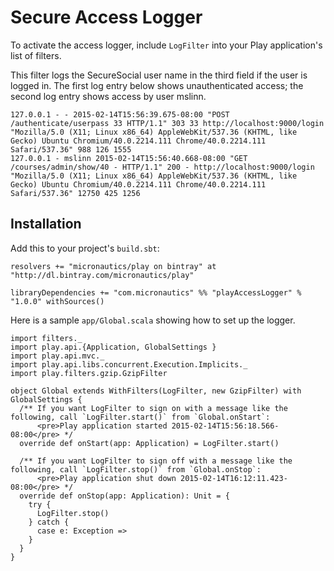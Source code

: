 Secure Access Logger
====================

To activate the access logger, include `LogFilter` into your Play application's list of filters.

This filter logs the SecureSocial user name in the third field if the user is logged in. The first log entry below shows unauthenticated access; the second log entry shows access by user mslinn.
````
127.0.0.1 - - 2015-02-14T15:56:39.675-08:00 "POST /authenticate/userpass 33 HTTP/1.1" 303 33 http://localhost:9000/login "Mozilla/5.0 (X11; Linux x86_64) AppleWebKit/537.36 (KHTML, like Gecko) Ubuntu Chromium/40.0.2214.111 Chrome/40.0.2214.111 Safari/537.36" 988 126 1555
127.0.0.1 - mslinn 2015-02-14T15:56:40.668-08:00 "GET /courses/admin/show/40 - HTTP/1.1" 200 - http://localhost:9000/login "Mozilla/5.0 (X11; Linux x86_64) AppleWebKit/537.36 (KHTML, like Gecko) Ubuntu Chromium/40.0.2214.111 Chrome/40.0.2214.111 Safari/537.36" 12750 425 1256
````
## Installation ##
Add this to your project's `build.sbt`:

    resolvers += "micronautics/play on bintray" at "http://dl.bintray.com/micronautics/play"

    libraryDependencies += "com.micronautics" %% "playAccessLogger" % "1.0.0" withSources()

Here is a sample `app/Global.scala` showing how to set up the logger.
````
import filters._
import play.api.{Application, GlobalSettings }
import play.api.mvc._
import play.api.libs.concurrent.Execution.Implicits._
import play.filters.gzip.GzipFilter

object Global extends WithFilters(LogFilter, new GzipFilter) with GlobalSettings {
  /** If you want LogFilter to sign on with a message like the following, call `LogFilter.start()` from `Global.onStart`:
      <pre>Play application started 2015-02-14T15:56:18.566-08:00</pre> */
  override def onStart(app: Application) = LogFilter.start()

  /** If you want LogFilter to sign off with a message like the following, call `LogFilter.stop()` from `Global.onStop`:
      <pre>Play application shut down 2015-02-14T16:12:11.423-08:00</pre> */
  override def onStop(app: Application): Unit = {
    try {
      LogFilter.stop()
    } catch {
      case e: Exception =>
    }
  }
}
````
